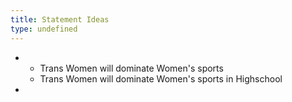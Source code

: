 ```yaml
---
title: Statement Ideas
type: undefined
---
```


 - 
   - Trans Women will dominate Women's sports
   - Trans Women will dominate Women's sports in Highschool
 - 